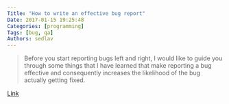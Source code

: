 ```yaml
---
Title: "How to write an effective bug report"
Date: 2017-01-15 19:25:48
Categories: [programming]
Tags: [bug, qa]
Authors: sedlav
---
```


> Before you start reporting bugs left and right, I would like to guide you through some things that I have learned that make reporting a bug effective and consequently increases the likelihood of the bug actually getting fixed.

[Link](https://www.lucidchart.com/blog/2016/10/18/how-to-write-an-effective-bug-report-that-actually-gets-resolved-and-why-everyone-should/)
